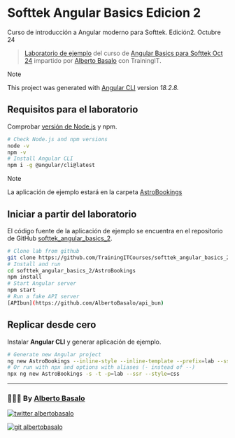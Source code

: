 # Softtek Angular Basics Edicion 2

Curso de introducción a Angular moderno para Softtek. Edición2. Octubre 24



> [Laboratorio de ejemplo](https://github.com/TrainingITCourses/softtek_angular_basics_2) del curso de [Angular Basics para Softtek Oct 24](https://cursos.trainingit.es/course/view.php?id=1761) impartido por [Alberto Basalo](https://albertobasalo.dev) con TrainingIT.

> [!NOTE]
> This project was generated with [Angular CLI](https://github.com/angular/angular-cli) version _18.2.8._

## Requisitos para el laboratorio

Comprobar [versión de Node.js](https://angular.dev/reference/versions#) y npm.

```bash
# Check Node.js and npm versions
node -v
npm -v
# Install Angular CLI
npm i -g @angular/cli@latest
```

> [!NOTE]
> La aplicación de ejemplo estará en la carpeta [AstroBookings](./AstroBookings)

## Iniciar a partir del laboratorio

El código fuente de la aplicación de ejemplo se encuentra en el repositorio de GitHub [softtek_angular_basics_2](https://github.com/TrainingITCourses/softtek_angular_basics_2).

```bash
# Clone lab from github
git clone https://github.com/TrainingITCourses/softtek_angular_basics_2.git
# Install and run
cd softtek_angular_basics_2/AstroBookings
npm install
# Start Angular server
npm start
# Run a fake API server
[APIbun](https://github.com/AlbertoBasalo/api_bun)
```

## Replicar desde cero

Instalar **Angular CLI** y generar aplicación de ejemplo.

```bash
# Generate new Angular project
ng new AstroBookings --inline-style --inline-template --prefix=lab --ssr --style=css
# Or run with npx and options with aliases (- instead of --)
npx ng new AstroBookings -s -t -p=lab --ssr --style=css
```

---

<footer>
  <h3>🧑🏼‍💻 By <a href="https://albertobasalo.dev" target="blank">Alberto Basalo</a> </h3>
  <p>
    <a href="https://twitter.com/albertobasalo" target="blank">
      <img src="https://img.shields.io/twitter/follow/albertobasalo?logo=twitter&style=for-the-badge" alt="twitter albertobasalo" />
    </a>
  </p>
  <p>
    <a href="https://github.com/albertobasalo" target="blank">
      <img 
        src="https://img.shields.io/github/followers/albertobasalo?logo=github&label=profile albertobasalo&style=for-the-badge" alt="git albertobasalo" />
    </a>
  </p>
</footer>
